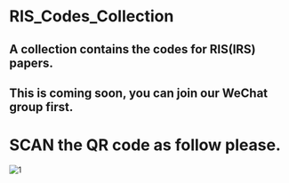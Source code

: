 # RIS_Codes_Collection

## A collection contains the codes for RIS(IRS) papers.

## This is coming soon, you can join our WeChat group first. 

# SCAN the QR code as follow please. 
![1](https://github.com/ken0225/RIS_Codes_Collection/blob/main/20210126.jpg)
